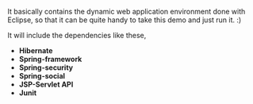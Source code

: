 It basically contains the dynamic web application environment done with Eclipse, so that it can be quite handy to take this demo and just run it. :)

It will include the dependencies like these,

* **Hibernate**
* **Spring-framework**
* **Spring-security**
* **Spring-social**
* **JSP-Servlet API**
* **Junit**
